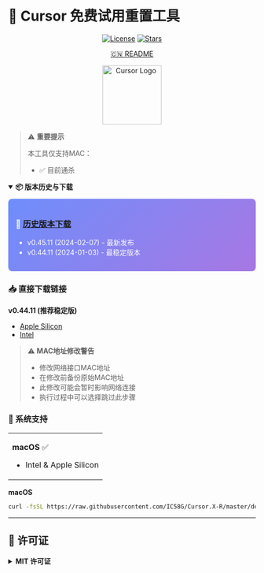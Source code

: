 # 🚀 Cursor 免费试用重置工具

<div align="center">

[![License](https://img.shields.io/badge/license-MIT-blue.svg?style=flat-square&logo=bookstack)](https://github.com/yuaotian/go-cursor-help/blob/master/LICENSE)
[![Stars](https://img.shields.io/github/stars/IC58G/Cursor.X-R?style=flat-square&logo=github)](https://github.com/yuaotian/go-cursor-help/stargazers)

[🇨🇳 README](README.md)

<img src="https://ai-cursor.com/wp-content/uploads/2024/09/logo-cursor-ai-png.webp" alt="Cursor Logo" width="120"/>

</div>

> ⚠️ **重要提示**
> 
> 本工具仅支持MAC：
> - ✅ 目前通杀
>

<details open>
<summary><b>📦 版本历史与下载</b></summary>

<div class="version-card" style="background: linear-gradient(135deg, #6e8efb, #a777e3); border-radius: 8px; padding: 15px; margin: 10px 0; color: white;">

### 🌟  [历史版本下载](https://downloader-cursor.deno.dev/)
- v0.45.11 (2024-02-07) - 最新发布
- v0.44.11 (2024-01-03) - 最稳定版本
</div>

### 📥 直接下载链接

**v0.44.11 (推荐稳定版)**
- [Apple Silicon](https://downloader.cursor.sh/builds/250103fqxdt5u9z/mac/installer/arm64) 
- [Intel](https://downloader.cursor.sh/builds/250103fqxdt5u9z/mac/installer/x64)
</details>

> ⚠️ **MAC地址修改警告**
> 
> - 修改网络接口MAC地址
> - 在修改前备份原始MAC地址
> - 此修改可能会暂时影响网络连接
> - 执行过程中可以选择跳过此步骤

### 🚀 系统支持

<table>
<tr>
<td>

**macOS** ✅

- Intel & Apple Silicon

</td>
</tr>
</table>

**macOS**

```bash
curl -fsSL https://raw.githubusercontent.com/IC58G/Cursor.X-R/master/demo.sh | sudo bash
```
---

<div align="center">


</div>

## 📄 许可证

<details>
<summary><b>MIT 许可证</b></summary>

Copyright (c) 2024

Permission is hereby granted, free of charge, to any person obtaining a copy
of this software and associated documentation files (the "Software"), to deal
in the Software without restriction, including without limitation the rights
to use, copy, modify, merge, publish, distribute, sublicense, and/or sell
copies of the Software, and to permit persons to whom the Software is
furnished to do so, subject to the following conditions:

The above copyright notice and this permission notice shall be included in all
copies or substantial portions of the Software.

</details>
